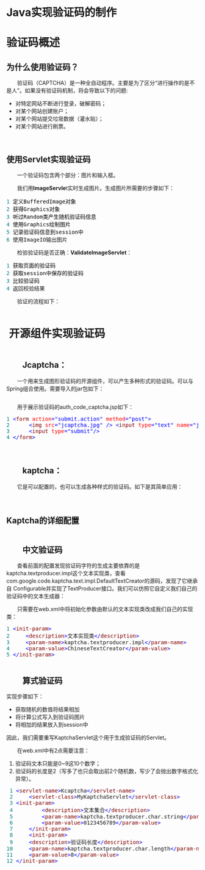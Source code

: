 
<!DOCTYPE html>
<html lang="zh-cn">
<head>
<meta charset="utf-8"/>
<meta name="viewport" content="width=device-width, initial-scale=1" />
</head>
<body>
<a name="top"></a>

<!--done-->
<div id="home">
<div id="main">
	<div id="mainContent">
	<div class="forFlow">
		
<div id="post_detail">
<!--done-->
<div id="topics">
	<div class = "post">
		<h1 class = "postTitle">
			Java实现验证码的制作
		</h1>
		<div class="clear"></div>
		<div class="postBody">
			<div id="cnblogs_post_body" class="blogpost-body"><h1>验证码概述</h1>
<h2>为什么使用验证码？</h2>
<p>　　验证码（CAPTCHA）是一种全自动程序。主要是为了区分&ldquo;进行操作的是不是人&rdquo;。如果没有验证码机制，将会导致以下的问题:</p>
<ul>
<li>对特定网站不断进行登录，破解密码；</li>
<li>对某个网站创建账户；</li>
<li>对某个网站提交垃圾数据（灌水贴）；</li>
<li>对某个网站进行刷票。</li>
</ul>
<p>&nbsp;</p>
<h2>使用Servlet实现验证码</h2>
<p>　　一个验证码包含两个部分：图片和输入框。</p>
<p><span style="line-height: 1.5;">　　我们用</span><strong style="line-height: 1.5;">ImageServle</strong><span style="line-height: 1.5;">t实时生成图片。生成图片所需要的步骤如下：</span></p>
<div class="cnblogs_code">
<pre><span style="color: #008080;">1</span> <span style="color: #000000;">定义BufferedImage对象
</span><span style="color: #008080;">2</span> <span style="color: #000000;">获得Graphics对象
</span><span style="color: #008080;">3</span> <span style="color: #000000;">听过Random类产生随机验证码信息
</span><span style="color: #008080;">4</span> <span style="color: #000000;">使用Graphics绘制图片
</span><span style="color: #008080;">5</span> <span style="color: #000000;">记录验证码信息到session中
</span><span style="color: #008080;">6</span> 使用ImageIO输出图片</pre>
</div>
<p>　　检验验证码是否正确：<strong>ValidateImageServlet</strong>：</p>
<div class="cnblogs_code">
<pre><span style="color: #008080;">1</span> <span style="color: #000000;">获取页面的验证码
</span><span style="color: #008080;">2</span> <span style="color: #000000;">获取session中保存的验证码
</span><span style="color: #008080;">3</span> <span style="color: #000000;">比较验证码
</span><span style="color: #008080;">4</span> 返回校验结果</pre>
</div>
<p>　　验证的流程如下：</p>
<p><img src="https://images0.cnblogs.com/blog2015/698228/201505/081902260797835.jpg" alt="" /></p>
<h1>&nbsp;开源组件实现验证码</h1>
<p><img src="https://images0.cnblogs.com/blog2015/698228/201505/082211353456538.jpg" alt="" /></p>
<h2>　　Jcaptcha：</h2>
<p>　　一个用来生成图形验证码的开源组件，可以产生多种形式的验证码。可以与Spring组合使用。需要导入的jar包如下：</p>
<p><img src="https://images0.cnblogs.com/blog2015/698228/201505/202219064942839.jpg" alt="" /></p>
<p>　　用于展示验证码的auth_code_captcha.jsp如下：</p>
<div class="cnblogs_code">
<pre><span style="color: #008080;">1</span> <span style="color: #0000ff;">&lt;</span><span style="color: #800000;">form </span><span style="color: #ff0000;">action</span><span style="color: #0000ff;">="submit.action"</span><span style="color: #ff0000;"> method</span><span style="color: #0000ff;">="post"</span><span style="color: #0000ff;">&gt;</span>
<span style="color: #008080;">2</span>      <span style="color: #0000ff;">&lt;</span><span style="color: #800000;">img </span><span style="color: #ff0000;">src</span><span style="color: #0000ff;">="jcaptcha.jpg"</span> <span style="color: #0000ff;">/&gt;</span> <span style="color: #0000ff;">&lt;</span><span style="color: #800000;">input </span><span style="color: #ff0000;">type</span><span style="color: #0000ff;">="text"</span><span style="color: #ff0000;"> name</span><span style="color: #0000ff;">="japtcha"</span><span style="color: #ff0000;"> value</span><span style="color: #0000ff;">=""</span> <span style="color: #0000ff;">/&gt;</span>
<span style="color: #008080;">3</span>      <span style="color: #0000ff;">&lt;</span><span style="color: #800000;">input </span><span style="color: #ff0000;">type</span><span style="color: #0000ff;">="submit"</span><span style="color: #0000ff;">/&gt;</span>
<span style="color: #008080;">4</span> <span style="color: #0000ff;">&lt;/</span><span style="color: #800000;">form</span><span style="color: #0000ff;">&gt;</span></pre>
</div>
<p>　　<img src="https://images0.cnblogs.com/blog2015/698228/201505/202230533546820.jpg" alt="" /></p>
<h2>　　kaptcha：</h2>
<p>　　它是可以配置的，也可以生成各种样式的验证码。如下是其简单应用：</p>
<p>　　<img src="https://images0.cnblogs.com/blog2015/698228/201505/211124161826846.jpg" alt="" /></p>
<h2>Kaptcha的详细配置</h2>
<p><img src="https://images0.cnblogs.com/blog2015/698228/201505/211220024329477.jpg" alt="" /></p>
<h2>　　中文验证码</h2>
<p>　　查看前面的配置发现验证码字符的生成主要依靠的是kaptcha.textproducer.impl这个文本实现类，查看com.google.code.kaptcha.text.impl.DefaultTextCreator的源码，发现了它继承自&nbsp;Configurable并实现了TextProducer接口。我们可以仿照它自定义我们自己的验证码中的文本生成器：</p>
<p>　　只需要在web.xml中将初始化参数由默认的文本实现类改成我们自己的实现类：</p>
<div class="cnblogs_code">
<pre><span style="color: #008080;">1</span> <span style="color: #0000ff;">&lt;</span><span style="color: #800000;">init-param</span><span style="color: #0000ff;">&gt;</span>
<span style="color: #008080;">2</span>     <span style="color: #0000ff;">&lt;</span><span style="color: #800000;">description</span><span style="color: #0000ff;">&gt;</span>文本实现类<span style="color: #0000ff;">&lt;/</span><span style="color: #800000;">description</span><span style="color: #0000ff;">&gt;</span>
<span style="color: #008080;">3</span>     <span style="color: #0000ff;">&lt;</span><span style="color: #800000;">param-name</span><span style="color: #0000ff;">&gt;</span>kaptcha.textproducer.impl<span style="color: #0000ff;">&lt;/</span><span style="color: #800000;">param-name</span><span style="color: #0000ff;">&gt;</span>
<span style="color: #008080;">4</span>     <span style="color: #0000ff;">&lt;</span><span style="color: #800000;">param-value</span><span style="color: #0000ff;">&gt;</span>ChineseTextCreator<span style="color: #0000ff;">&lt;/</span><span style="color: #800000;">param-value</span><span style="color: #0000ff;">&gt;</span>
<span style="color: #008080;">5</span> <span style="color: #0000ff;">&lt;/</span><span style="color: #800000;">init-param</span><span style="color: #0000ff;">&gt;</span></pre>
</div>
<p><img src="https://images0.cnblogs.com/blog2015/698228/201505/211834526047918.jpg" alt="" /></p>
<h2>　　算式验证码</h2>
<p>实现步骤如下：</p>
<ul>
<li>获取随机的数值将结果相加</li>
<li>将计算公式写入到验证码图片</li>
<li>将相加的结果放入到session中</li>
</ul>
<p>因此，我们需要重写KaptchaServlet这个用于生成验证码的Servlet。</p>
<p>　　在web.xml中有2点需要注意：</p>
<ol>
<li>验证码文本只能是0~9这10个数字；</li>
<li>验证码的长度是2（写多了也只会取出前2个随机数，写少了会抛出数字格式化异常）。</li>
</ol>
<div class="cnblogs_code">
<pre><span style="color: #008080;"> 1</span> <span style="color: #0000ff;">&lt;</span><span style="color: #800000;">servlet-name</span><span style="color: #0000ff;">&gt;</span>Kcaptcha<span style="color: #0000ff;">&lt;/</span><span style="color: #800000;">servlet-name</span><span style="color: #0000ff;">&gt;</span>
<span style="color: #008080;"> 2</span>     <span style="color: #0000ff;">&lt;</span><span style="color: #800000;">servlet-class</span><span style="color: #0000ff;">&gt;</span>MyKaptchaServlet<span style="color: #0000ff;">&lt;/</span><span style="color: #800000;">servlet-class</span><span style="color: #0000ff;">&gt;</span>
<span style="color: #008080;"> 3</span> <span style="color: #0000ff;">&lt;</span><span style="color: #800000;">init-param</span><span style="color: #0000ff;">&gt;</span>
<span style="color: #008080;"> 4</span>         <span style="color: #0000ff;">&lt;</span><span style="color: #800000;">description</span><span style="color: #0000ff;">&gt;</span>文本集合<span style="color: #0000ff;">&lt;/</span><span style="color: #800000;">description</span><span style="color: #0000ff;">&gt;</span>
<span style="color: #008080;"> 5</span>         <span style="color: #0000ff;">&lt;</span><span style="color: #800000;">param-name</span><span style="color: #0000ff;">&gt;</span>kaptcha.textproducer.char.string<span style="color: #0000ff;">&lt;/</span><span style="color: #800000;">param-name</span><span style="color: #0000ff;">&gt;</span>
<span style="color: #008080;"> 6</span>         <span style="color: #0000ff;">&lt;</span><span style="color: #800000;">param-value</span><span style="color: #0000ff;">&gt;</span>0123456789<span style="color: #0000ff;">&lt;/</span><span style="color: #800000;">param-value</span><span style="color: #0000ff;">&gt;</span>
<span style="color: #008080;"> 7</span>     <span style="color: #0000ff;">&lt;/</span><span style="color: #800000;">init-param</span><span style="color: #0000ff;">&gt;</span>
<span style="color: #008080;"> 8</span>     <span style="color: #0000ff;">&lt;</span><span style="color: #800000;">init-param</span><span style="color: #0000ff;">&gt;</span>
<span style="color: #008080;"> 9</span>     <span style="color: #0000ff;">&lt;</span><span style="color: #800000;">description</span><span style="color: #0000ff;">&gt;</span>验证码长度<span style="color: #0000ff;">&lt;/</span><span style="color: #800000;">description</span><span style="color: #0000ff;">&gt;</span>
<span style="color: #008080;">10</span>     <span style="color: #0000ff;">&lt;</span><span style="color: #800000;">param-name</span><span style="color: #0000ff;">&gt;</span>kaptcha.textproducer.char.length<span style="color: #0000ff;">&lt;/</span><span style="color: #800000;">param-name</span><span style="color: #0000ff;">&gt;</span>
<span style="color: #008080;">11</span>     <span style="color: #0000ff;">&lt;</span><span style="color: #800000;">param-value</span><span style="color: #0000ff;">&gt;</span>8<span style="color: #0000ff;">&lt;/</span><span style="color: #800000;">param-value</span><span style="color: #0000ff;">&gt;</span>
<span style="color: #008080;">12</span> <span style="color: #0000ff;">&lt;/</span><span style="color: #800000;">init-param</span><span style="color: #0000ff;">&gt;</span></pre>
</div>
<p><img src="https://images0.cnblogs.com/blog2015/698228/201505/211933051826487.jpg" alt="" /></p></div><div id="MySignature"></div>
<div class="clear"></div>
<div id="blog_post_info_block">
<div id="BlogPostCategory"></div>
<div id="EntryTag"></div>
<div id="blog_post_info">
</div>
<div class="clear"></div>
<div id="post_next_prev"></div>
</div>
</body>
</html>